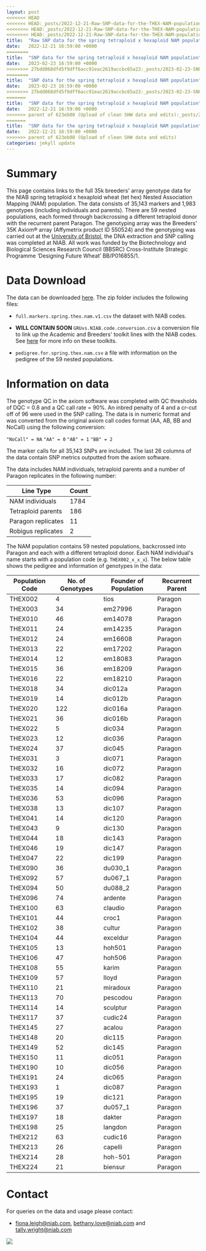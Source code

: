 ```yaml
---
layout: post
<<<<<<< HEAD
<<<<<<< HEAD:_posts/2022-12-21-Raw-SNP-data-for-the-THEX-NAM-population.markdown
<<<<<<<< HEAD:_posts/2022-12-21-Raw-SNP-data-for-the-THEX-NAM-population.markdown
<<<<<<<< HEAD:_posts/2022-12-21-Raw-SNP-data-for-the-THEX-NAM-population.markdown
title:  "Raw SNP data for the spring tetraploid x hexaploid NAM population"
date:   2022-12-21 16:59:00 +0000
========
title:  "SNP data for the spring tetraploid x hexaploid NAM population"
date:   2023-02-23 16:59:00 +0000
>>>>>>>> 27bdd068dfd5f9dff6acc91eac2619accbc65a23:_posts/2023-02-23-SNP-data-for-the-THEX-NAM-population.markdown
========
title:  "SNP data for the spring tetraploid x hexaploid NAM population"
date:   2023-02-23 16:59:00 +0000
>>>>>>>> 27bdd068dfd5f9dff6acc91eac2619accbc65a23:_posts/2023-02-23-SNP-data-for-the-THEX-NAM-population.markdown
=======
title:  "SNP data for the spring tetraploid x hexaploid NAM population"
date:   2022-12-21 16:59:00 +0000
>>>>>>> parent of 623eb08 (Upload of clean SHW data and edits):_posts/2022-12-21-SNP-data-for-the-THEX-NAM-population.markdown
=======
title:  "SNP data for the spring tetraploid x hexaploid NAM population"
date:   2022-12-21 16:59:00 +0000
>>>>>>> parent of 623eb08 (Upload of clean SHW data and edits)
categories: jekyll update
---
```


# Summary 

This page contains links to the full 35k breeders' array genotype data for the NIAB spring tetraploid x hexaploid wheat (tet hex) Nested Association Mapping (NAM) population. The data consists of 35,143 markers and 1,983 genotypes (including individuals and parents). There are 59 nested populations, each formed through backcrossing a different tetraploid donor with the recurrent parent Paragon. The genotyping array was the Breeders' 35K Axiom® array (Affymetrix product ID 550524) and the genotyping was carried out at the [University of Bristol](https://www.bristol.ac.uk/), the DNA extraction and SNP calling was completed at NIAB. All work was funded by the Biotechnology and Biological Sciences Research Council (BBSRC) Cross-Institute Strategic Programme ‘Designing Future Wheat’ BB/P016855/1.

# Data Download

The data can be downloaded [here](https://github.com/NIAB/niab-dfw-wp3/raw/main/data/niab.spring.thex.nam.zip). The zip folder includes the following files:

- `full.markers.spring.thex.nam.v1.csv` the dataset with NIAB codes.


- **WILL CONTAIN SOON** `GRUvs.NIAB.code.conversion.csv` a conversion file to link up the Academic and Breeders' toolkit lines with the NIAB codes. See [here](https://designingfuturewheat.org.uk/work-package-3/) for more info on these toolkits. 
- `pedigree.for.spring.thex.nam.csv` a file with information on the pedigree of the 59 nested populations.

# Information on data
 
 The genotype QC in the axiom software was completed with QC thresholds of DQC = 0.8 and a QC call rate = 90%. An inbred penalty of 4 and a cr-cut off of 96 were used in the SNP calling. The data is in numeric format and was converted from the original axiom call codes format (AA, AB, BB and NoCall) using the following conversion:

`"NoCall" = NA`
`"AA" = 0`
`"AB" = 1`
`"BB" = 2`

The marker calls for all 35,143 SNPs are included. The last 26 columns of the data contain SNP metrics outputted from the axiom software. 

The data includes NAM individuals, tetraploid parents and a number of Paragon replicates in the following number:

| Line Type          | Count |
|--------------------|-------|
| NAM individuals    | 1784  |
| Tetraploid parents        | 186   |
| Paragon replicates | 11    |
| Robigus replicates | 2     |


The NAM population contains 59 nested populations, backcrossed into Paragon and each with a different tetraploid donor. Each NAM individual's name starts with a population code (e.g. `THEX002_x_x_x`). The below table shows the pedigree and information of genotypes in the data: 

| **Population Code** | **No. of Genotypes** | **Founder of Population** | **Recurrent Parent** |
|---------------------|----------------------|---------------------------|----------------------|
| THEX002             | 4                    | tios                      | Paragon              |
| THEX003             | 34                   | em27996                   | Paragon              |
| THEX010             | 46                   | em14078                   | Paragon              |
| THEX011             | 24                   | em14235                   | Paragon              |
| THEX012             | 24                   | em16608                   | Paragon              |
| THEX013             | 22                   | em17202                   | Paragon              |
| THEX014             | 12                   | em18083                   | Paragon              |
| THEX015             | 36                   | em18209                   | Paragon              |
| THEX016             | 22                   | em18210                   | Paragon              |
| THEX018             | 34                   | dic012a                   | Paragon              |
| THEX019             | 14                   | dic012b                   | Paragon              |
| THEX020             | 122                  | dic016a                   | Paragon              |
| THEX021             | 36                   | dic016b                   | Paragon              |
| THEX022             | 5                    | dic034                    | Paragon              |
| THEX023             | 12                   | dic036                    | Paragon              |
| THEX024             | 37                   | dic045                    | Paragon              |
| THEX031             | 3                    | dic071                    | Paragon              |
| THEX032             | 16                   | dic072                    | Paragon              |
| THEX033             | 17                   | dic082                    | Paragon              |
| THEX035             | 14                   | dic094                    | Paragon              |
| THEX036             | 53                   | dic096                    | Paragon              |
| THEX038             | 13                   | dic107                    | Paragon              |
| THEX041             | 14                   | dic120                    | Paragon              |
| THEX043             | 9                    | dic130                    | Paragon              |
| THEX044             | 18                   | dic143                    | Paragon              |
| THEX046             | 19                   | dic147                    | Paragon              |
| THEX047             | 22                   | dic199                    | Paragon              |
| THEX090             | 36                   | du030_1                   | Paragon              |
| THEX092             | 57                   | du067_1                   | Paragon              |
| THEX094             | 50                   | du088_2                   | Paragon              |
| THEX096             | 74                   | ardente                   | Paragon              |
| THEX100             | 63                   | claudio                   | Paragon              |
| THEX101             | 44                   | croc1                     | Paragon              |
| THEX102             | 38                   | cultur                    | Paragon              |
| THEX104             | 44                   | exceldur                  | Paragon              |
| THEX105             | 13                   | hoh501                    | Paragon              |
| THEX106             | 47                   | hoh506                    | Paragon              |
| THEX108             | 55                   | karim                     | Paragon              |
| THEX109             | 57                   | lloyd                     | Paragon              |
| THEX110             | 21                   | miradoux                  | Paragon              |
| THEX113             | 70                   | pescodou                  | Paragon              |
| THEX114             | 14                   | sculptur                  | Paragon              |
| THEX117             | 37                   | cudic24                   | Paragon              |
| THEX145             | 27                   | acalou                    | Paragon              |
| THEX148             | 20                   | dic115                    | Paragon              |
| THEX149             | 52                   | dic145                    | Paragon              |
| THEX150             | 11                   | dic051                    | Paragon              |
| THEX190             | 10                   | dic056                    | Paragon              |
| THEX191             | 24                   | dic065                    | Paragon              |
| THEX193             | 1                    | dic087                    | Paragon              |
| THEX195             | 19                   | dic121                    | Paragon              |
| THEX196             | 37                   | du057_1                   | Paragon              |
| THEX197             | 18                   | dakter                    | Paragon              |
| THEX198             | 25                   | langdon                   | Paragon              |
| THEX212             | 63                   | cudic16                   | Paragon              |
| THEX213             | 26                   | capelli                   | Paragon              |
| THEX214             | 28                   | hoh-501                   | Paragon              |
| THEX224             | 21                   | biensur                   | Paragon              |

# Contact 

For queries on the data and usage please contact:

- fiona.leigh@niab.com, bethany.love@niab.com and tally.wright@niab.com 

![](/niab-dfw-wp3/image/tet-parents.png)

